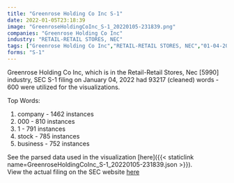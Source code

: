 ```yaml
---
title: "Greenrose Holding Co Inc S-1"
date: 2022-01-05T23:18:39
image: "GreenroseHoldingCoInc_S-1_20220105-231839.png"
companies: "Greenrose Holding Co Inc"
industry: "RETAIL-RETAIL STORES, NEC"
tags: ["Greenrose Holding Co Inc","RETAIL-RETAIL STORES, NEC","01-04-2022","S-1"]
forms: "S-1"
---
```

Greenrose Holding Co Inc, which is in the Retail-Retail Stores, Nec [5990] industry, SEC S-1 filing on January 04, 2022 had 93217 (cleaned) words - 600 were utilized for the visualizations.

Top Words:
1. company - 1462 instances
2. 000 - 810 instances
3. 1 - 791 instances
4. stock - 785 instances
5. business - 752 instances


See the parsed data used in the visualization [here]({{< staticlink name=GreenroseHoldingCoInc_S-1_20220105-231839.json >}}).  
View the actual filing on the SEC website [here](https://www.sec.gov/Archives/edgar/data/1790665/0001213900-22-000528.txt)